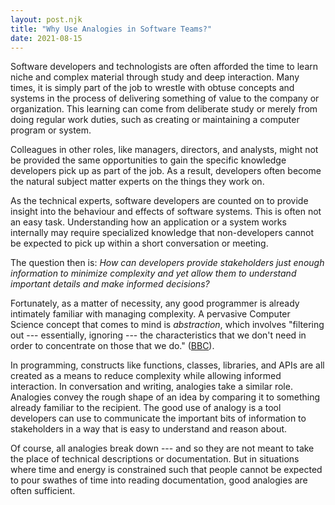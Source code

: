 ```yaml
---
layout: post.njk
title: "Why Use Analogies in Software Teams?"
date: 2021-08-15
---
```


Software developers and technologists are often afforded the time to learn niche and complex material through study and deep interaction.
Many times, it is simply part of the job to wrestle with obtuse concepts and systems in the process of delivering something of value to the company or organization.
This learning can come from deliberate study or merely from doing regular work duties, such as creating or maintaining a computer program or system.

Colleagues in other roles, like managers, directors, and analysts, might not be provided the same opportunities to gain the specific knowledge developers pick up as part of the job.
As a result, developers often become the natural subject matter experts on the things they work on.

As the technical experts, software developers are counted on to provide insight into the behaviour and effects of software systems.
This is often not an easy task.
Understanding how an application or a system works internally may require specialized knowledge that non-developers cannot be expected to pick up within a short conversation or meeting.

The question then is: *How can developers provide stakeholders just enough information to minimize complexity and yet allow them to understand important details and make informed decisions?*

Fortunately, as a matter of necessity, any good programmer is already intimately familiar with managing complexity.
A pervasive Computer Science concept that comes to mind is *abstraction*, which involves "filtering out --- essentially, ignoring --- the characteristics that we don't need in order to concentrate on those that we do." ([BBC](https://www.bbc.co.uk/bitesize/guides/zttrcdm/revision/1)).

In programming, constructs like functions, classes, libraries, and APIs are all created as a means to reduce complexity while allowing informed interaction.
In conversation and writing, analogies take a similar role.
Analogies convey the rough shape of an idea by comparing it to something already familiar to the recipient.
The good use of analogy is a tool developers can use to communicate the important bits of information to stakeholders in a way that is easy to understand and reason about.

Of course, all analogies break down --- and so they are not meant to take the place of technical descriptions or documentation.
But in situations  where time and energy is constrained such that people cannot be expected to pour swathes of time into reading documentation, good analogies are often sufficient.